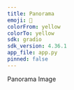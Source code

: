 ```yaml
---
title: Panorama
emoji: 🦀
colorFrom: yellow
colorTo: yellow
sdk: gradio
sdk_version: 4.36.1
app_file: app.py
pinned: false
---
```


Panorama Image
